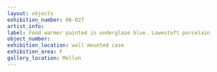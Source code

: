 ```yaml
---
layout: objects
exhibition_number: 06-027
artist_info: 
label: Food warmer painted in underglaze blue. Lowestoft porcelain
object_number: 
exhibition_location: wall mounted case
exhibition_area: F
gallery_location: Mellon
---
```

